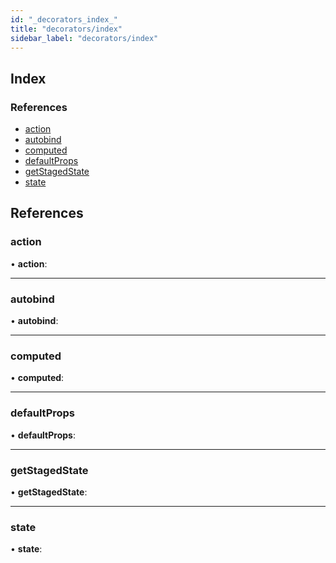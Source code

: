 ```yaml
---
id: "_decorators_index_"
title: "decorators/index"
sidebar_label: "decorators/index"
---
```


## Index

### References

* [action](_decorators_index_.md#action)
* [autobind](_decorators_index_.md#autobind)
* [computed](_decorators_index_.md#computed)
* [defaultProps](_decorators_index_.md#defaultprops)
* [getStagedState](_decorators_index_.md#getstagedstate)
* [state](_decorators_index_.md#state)

## References

###  action

• **action**:

___

###  autobind

• **autobind**:

___

###  computed

• **computed**:

___

###  defaultProps

• **defaultProps**:

___

###  getStagedState

• **getStagedState**:

___

###  state

• **state**:

